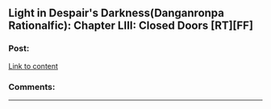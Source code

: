 ## Light in Despair's Darkness(Danganronpa Rationalfic): Chapter LIII: Closed Doors [RT][FF]

### Post:

[Link to content](https://www.fanfiction.net/s/10630743/56/Light-in-Despair-s-Darkness)

### Comments:

---

